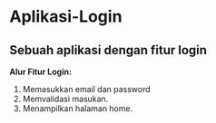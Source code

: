 # Aplikasi-Login
Sebuah aplikasi dengan fitur login
--
**Alur Fitur Login:**
1. Memasukkan email dan password
2. Memvalidasi masukan.
3. Menampilkan halaman home.
